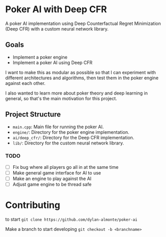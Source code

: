 # Poker AI with Deep CFR

A poker AI implementation using Deep Counterfactual Regret Minimization (Deep CFR) with a custom neural network library.

## Goals

- Implement a poker engine
- Implement a poker AI using Deep CFR

I want to make this as modular as possible so that I can experiment with different architectures and algorithms, then test them in the poker engine against each other.

I also wanted to learn more about poker theory and deep learning in general, so that's the main motivation for this project. 


## Project Structure

- `main.cpp`: Main file for running the poker AI.
- `engine/`: Directory for the poker engine implementation.
- `ai/deep_cfr/`: Directory for the Deep CFR implementation.
- `lib/`: Directory for the custom neural network library.


### TODO

- [ ] Fix bug where all players go all in at the same time
- [ ] Make general game interface for AI to use
- [ ] Make an engine to play against the AI
- [ ] Adjust game engine to be thread safe

# Contributing

to start
`git clone https://github.com/dylan-almonte/poker-ai`

Make a branch to start developing
`git checkout -b <branchname>`
